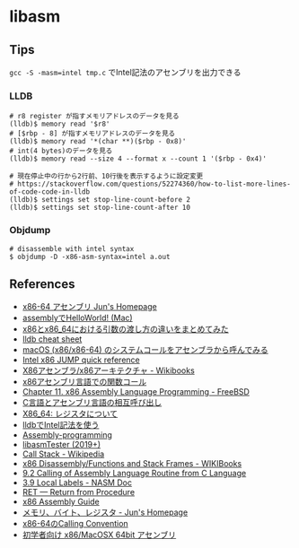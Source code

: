 # libasm

## Tips

`gcc -S -masm=intel tmp.c` でIntel記法のアセンブリを出力できる

### LLDB

```
# r8 register が指すメモリアドレスのデータを見る
(lldb)$ memory read '$r8'
# [$rbp - 8] が指すメモリアドレスのデータを見る
(lldb)$ memory read '*(char **)($rbp - 0x8)'
# int(4 bytes)のデータを見る
(lldb)$ memory read --size 4 --format x --count 1 '($rbp - 0x4)'

# 現在停止中の行から2行前、10行後を表示するように設定変更
# https://stackoverflow.com/questions/52274360/how-to-list-more-lines-of-code-code-in-lldb
(lldb)$ settings set stop-line-count-before 2
(lldb)$ settings set stop-line-count-after 10
```

### Objdump

```
# disassemble with intel syntax
$ objdump -D -x86-asm-syntax=intel a.out
```

## References

- [x86-64 アセンブリ Jun's Homepage](https://www.mztn.org/lxasm64/amd00.html)
- [assemblyでHelloWorld! (Mac)](https://zenn.dev/wake/articles/13114fd46affd2c38d88)
- [x86とx86_64における引数の渡し方の違いをまとめてみた](https://qiita.com/hidenaka824/items/012adf82870c62a4a575)
- [lldb cheat sheet](https://www.nesono.com/sites/default/files/lldb%20cheat%20sheet.pdf)
- [macOS (x86/x86-64) のシステムコールをアセンブラから呼んでみる](https://blog.amedama.jp/entry/macos-system-call-assembler)
- [Intel x86 JUMP quick reference](http://unixwiz.net/techtips/x86-jumps.html)
- [X86アセンブラ/x86アーキテクチャ - Wikibooks](https://ja.wikibooks.org/wiki/X86%E3%82%A2%E3%82%BB%E3%83%B3%E3%83%96%E3%83%A9/x86%E3%82%A2%E3%83%BC%E3%82%AD%E3%83%86%E3%82%AF%E3%83%81%E3%83%A3)
- [x86アセンブリ言語での関数コール](https://vanya.jp.net/os/x86call/)
- [Chapter 11. x86 Assembly Language Programming - FreeBSD](https://docs.freebsd.org/en/books/developers-handbook/x86/)
- [C言語とアセンブリ言語の相互呼び出し](https://qiita.com/hiro4669/items/348ba278aa31aa58fa95)
- [X86_64: レジスタについて](https://sott0n.github.io/posts/x86_64_basic/)
- [lldbでIntel記法を使う](https://qiita.com/hobo0xcc/items/5f24899e010bc89154d1)
- [Assembly-programming](https://www.finddevguides.com/Assembly-programming)
- [libasmTester (2019+)](https://github.com/Tripouille/libasmTester)
- [Call Stack - Wikipedia](https://en.wikipedia.org/wiki/Call_stack)
- [x86 Disassembly/Functions and Stack Frames - WIKIBooks](https://en.wikibooks.org/wiki/X86_Disassembly/Functions_and_Stack_Frames)
- [9.2 Calling of Assembly Language Routine from C Language](http://tool-support.renesas.com/autoupdate/support/onlinehelp/csp/V4.01.00/CS+.chm/Compiler-CCRH.chm/Output/ccrh09c0200y.html)
- [3.9 Local Labels - NASM Doc](https://home.cs.colorado.edu/~main/cs1300-old/nasmdoc/html/nasmdoc3.html#section-3.9)
- [RET — Return from Procedure](https://www.felixcloutier.com/x86/ret)
- [x86 Assembly Guide](https://flint.cs.yale.edu/cs421/papers/x86-asm/asm.html)
- [メモリ、バイト、レジスタ - Jun's Homepage](https://www.mztn.org/lxasm64/amd03.html)
- [x86-64のCalling Convention](https://freak-da.hatenablog.com/entry/2021/03/25/172248)
- [初学者向け x86/MacOSX 64bit アセンブリ](http://ylb.jp/Tech/x86_64ASM/x86_64_onMac.html)